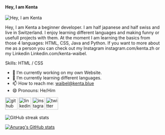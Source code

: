 #### Hey, I am Kenta
![Hey, I am Kenta](https://media-exp1.licdn.com/dms/image/D5616AQEItRcUpuGxhQ/profile-displaybackgroundimage-shrink_200_800/0/1660574057216?e=2147483647&v=beta&t=nP3OUSefjba0cTJDtzMFxzCGdErzTJH9aF15CqOn8YE)

Hey, I am Kenta a beginner developer. I am half japanese and half swiss and live in Switzerland. I enjoy learning different languages and making funny or usefull projects with them. At the moment I am learning the basics from those 4 languages: HTML, CSS, Java and Python. If you want to more about me as a person you can check out my Instagram instagram.com/kenta.zh or my Linkedin Linkedin.com/kenta-waibel.

Skills: HTML / CSS

- 🔭 I’m currently working on my own Website. 
- 🌱 I’m currently learning different languages. 
- 📫 How to reach me: waibel@kenta.blue 
- 😄 Pronouns: He/Him 


[<img src='https://cdn.jsdelivr.net/npm/simple-icons@3.0.1/icons/github.svg' alt='github' height='40'>](https://github.com/K3NTAW)  [<img src='https://cdn.jsdelivr.net/npm/simple-icons@3.0.1/icons/linkedin.svg' alt='linkedin' height='40'>](https://www.linkedin.com/in/kenta-waibel/)  [<img src='https://cdn.jsdelivr.net/npm/simple-icons@3.0.1/icons/instagram.svg' alt='instagram' height='40'>](https://www.instagram.com/Kenta.zh/)  [<img src='https://cdn.jsdelivr.net/npm/simple-icons@3.0.1/icons/twitter.svg' alt='twitter' height='40'>](https://twitter.com/K3NTAW)  

![GitHub streak stats](https://github-readme-streak-stats.herokuapp.com/?user=K3NTAW)  

[![Anurag's GitHub stats](https://github-readme-stats.vercel.app/api?username=K3ntaw)](https://github.com/anuraghazra/github-readme-stats)

